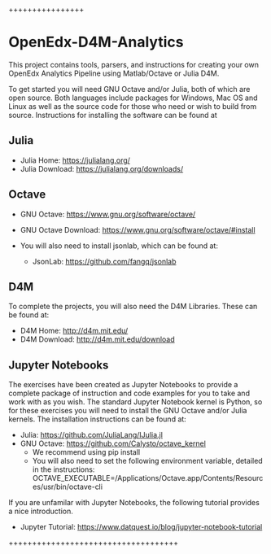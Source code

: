 ++++++++++++++++
# OpenEdx-D4M-Analytics

This project contains tools, parsers, and instructions for creating your own OpenEdx Analytics Pipeline using Matlab/Octave or Julia D4M.

To get started you will need GNU Octave and/or Julia, both of which are open source. Both languages include packages for Windows, Mac OS and Linux as well as the source code for those who need or wish to build from source. Instructions for installing the software can be found at

## Julia

   * Julia Home:  https://julialang.org/
   * Julia Download: https://julialang.org/downloads/

## Octave
   * GNU Octave:  https://www.gnu.org/software/octave/
   * GNU Octave Download: https://www.gnu.org/software/octave/#install

   * You will also need to install jsonlab, which can be found at:
     * JsonLab: https://github.com/fangq/jsonlab


## D4M 
To complete the projects, you will also need the D4M Libraries.  These can be found at:

   * D4M Home: http://d4m.mit.edu/
   * D4M Download: http://d4m.mit.edu/download

## Jupyter Notebooks
The exercises have been created as Jupyter Notebooks to provide a complete package of instruction and code examples for you to take and work with as you wish. The standard Jupyter Notebook kernel is Python, so for these exercises you will need to install the GNU Octave and/or Julia kernels.  The installation instructions can be found at:
   
   * Julia: https://github.com/JuliaLang/IJulia.jl
   * GNU Octave: https://github.com/Calysto/octave_kernel 
      * We recommend using pip install 
      * You will also need to set the following environment variable, detailed in the instructions: OCTAVE_EXECUTABLE=/Applications/Octave.app/Contents/Resources/usr/bin/octave-cli 

If you are unfamilar with Jupyter Notebooks, the following tutorial provides a nice introduction.
   
   * Jupyter Tutorial: https://www.datquest.io/blog/jupyter-notebook-tutorial

++++++++++++++++++++++++++++++++++++ 
